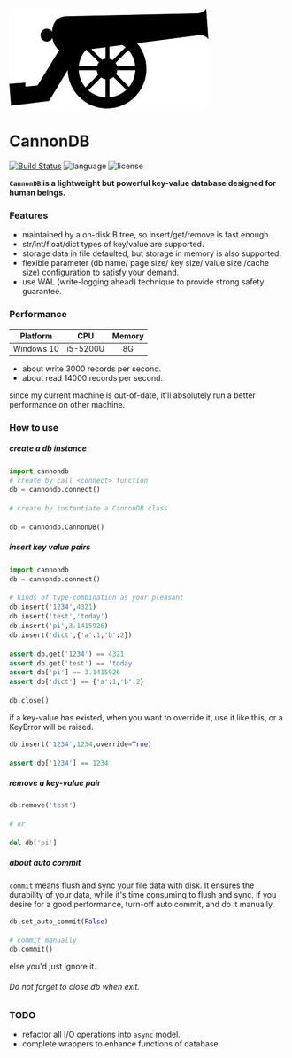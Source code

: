 ![logo](https://github.com/SimonCqk/cannondb/blob/master/logo/cannon.jpg?raw=true)

CannonDB
========
[![Build Status](https://travis-ci.org/SimonCqk/cannondb.svg?branch=master)](https://travis-ci.org/SimonCqk/cannondb) 
![language](https://img.shields.io/badge/language-python-blue.svg)
![license](https://img.shields.io/badge/license-MIT-000000.svg)

**`CannonDB` is a lightweight but powerful key-value database designed for human beings.** 

### Features

- maintained by a on-disk B tree, so insert/get/remove is fast enough.
- str/int/float/dict types of key/value are supported.
- storage data in file defaulted, but storage in memory is also supported. 
- flexible parameter (db name/ page size/ key size/ value size /cache size) configuration to satisfy your demand.
- use WAL (write-logging ahead) technique to provide strong safety guarantee.

### Performance

|  Platform  |    CPU   |  Memory  |
| :---------: |:-------:| :------: |
| Windows 10 | i5-5200U |    8G    |


- about write 3000 records per second.
- about read 14000 records per second. 

since my current machine is out-of-date, it'll absolutely run a better 
performance on other machine.  

### How to use

##### create a db instance

```python
import cannondb
# create by call <connect> function
db = cannondb.connect()

# create by instantiate a CannonDB class

db = cannondb.CannonDB()
```

##### insert key value pairs
```python
import cannondb
db = cannondb.connect()

# kinds of type-combination as your pleasant
db.insert('1234',4321)
db.insert('test','today')
db.insert('pi',3.1415926)
db.insert('dict',{'a':1,'b':2})

assert db.get('1234') == 4321
assert db.get('test') == 'today'
assert db['pi'] == 3.1415926
assert db['dict'] == {'a':1,'b':2}

db.close()
```
if a key-value has existed, when you want to override it, use
it like this, or a KeyError will be raised.
```python
db.insert('1234',1234,override=True)

assert db['1234'] == 1234
```

##### remove a key-value pair
```python
db.remove('test')

# or

del db['pi']
```

##### about auto commit
`commit` means flush and sync your file data with disk. It ensures the durability of 
your data, while it's time consuming to flush and sync.
if you desire for a good performance, turn-off auto commit, and do it manually.
```python
db.set_auto_commit(False)

# commit manually
db.commit()
```
else you'd just ignore it.

###### Do not forget to close db when exit.

### TODO

- refactor all I/O operations into `async` model.
- complete wrappers to enhance functions of database.